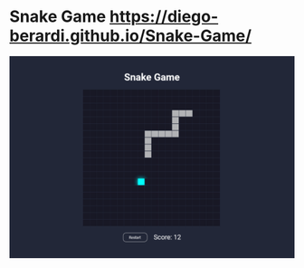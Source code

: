 # Snake Game https://diego-berardi.github.io/Snake-Game/

![](./assets/img/Screenshot-Snake%20Game.png)
